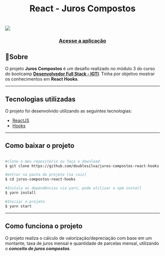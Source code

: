 <h1 align="center">React - Juros Compostos</h1>

<h1>
  <img src="https://ik.imagekit.io/doublesilva/github-projects/juros-compostos-react_lIjEuKKSj.gif">
</h1>
<h3 align="center">
  <a href="https://doublesilva-juros-compostos.herokuapp.com/">Acesse a aplicação</a>
</h3>

## 📝Sobre
 O projeto **Juros Compostos** é um desafio realizado no módulo 3 do curso do bootcamp **[Desenvolvedor Full Stack - IGTI](https://www.igti.com.br/custom/bootcamp-desenvolvedor-full-stack/)**. Tinha por objetivo mostrar os conhecimentos em **React Hooks**.

---

 ## Tecnologias utilizadas
 
 O projeto foi desenvolvido utilizando as seguintes tecnologias:

- [ReactJS](https://reactjs.org)
- [Hooks](https://reactjs.org/docs/hooks-intro.html)

---

## Como baixar o projeto

```bash

#clone o meu repositório ou faça o download
$ git clone https://github.com/doublesilva/juros-compostos-react-hooks.git

#entrar na pasta do projeto (na raiz)
$ cd juros-compostos-react-hooks

#Instala as dependências via yarn, pode utilizar o npm install
$ yarn install

#Iniciar o projeto
$ yarn start

```

---

## Como funciona o projeto

O projeto realiza o cálculo de valorização/depreciação com base em um montante, taxa de juros mensal e quantidade de parcelas mensal, utilizando o ***conceito de juros compostos***.

